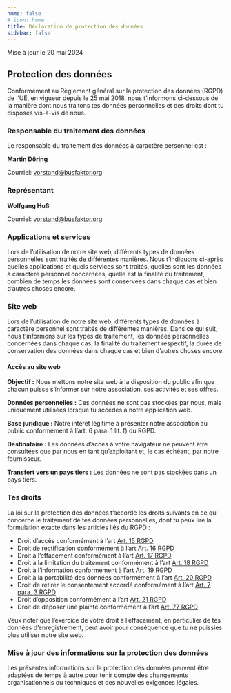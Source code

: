 ```yaml
---
home: false
# icon: home
title: Déclaration de protection des données
sidebar: false
---
```


Mise à jour le 20 mai 2024

## Protection des données

Conformément au Règlement général sur la protection des données (RGPD) de l’UE, en vigueur depuis le 25 mai 2018, nous t’informons ci-dessous de la manière dont nous traitons tes données personnelles et des droits dont tu disposes vis-à-vis de nous.

### Responsable du traitement des données

Le responsable du traitement des données à caractère personnel est :

<!-- markdownlint-disable-next-line no-emphasis-as-heading -->
**Martin Döring**

Courriel: <vorstand@busfaktor.org>

### Représentant

<!-- markdownlint-disable-next-line no-emphasis-as-heading -->
**Wolfgang Huß**

Courriel: <vorstand@busfaktor.org>

### Applications et services

Lors de l’utilisation de notre site web, différents types de données personnelles sont traités de différentes manières. Nous t’indiquons ci-après quelles applications et quels services sont traités, quelles sont les données à caractère personnel concernées, quelle est la finalité du traitement, combien de temps les données sont conservées dans chaque cas et bien d’autres choses encore.

### Site web

Lors de l’utilisation de notre site web, différents types de données à caractère personnel sont traités de différentes manières. Dans ce qui suit, nous t’informons sur les types de traitement, les données personnelles concernées dans chaque cas, la finalité du traitement respectif, la durée de conservation des données dans chaque cas et bien d’autres choses encore.

#### Accès au site web

**Objectif :** Nous mettons notre site web à la disposition du public afin que chacun puisse s’informer sur notre association, ses activités et ses offres.

**Données personnelles :** Ces données ne sont pas stockées par nous, mais uniquement utilisées lorsque tu accédes à notre application web.

**Base juridique :** Notre intérêt légitime à présenter notre association au public conformément à l’art. 6 para. 1 lit. f) du RGPD.

**Destinataire :** Les données d’accès à votre navigateur ne peuvent être consultées que par nous en tant qu’exploitant et, le cas échéant, par notre fournisseur.

**Transfert vers un pays tiers :** Les données ne sont pas stockées dans un pays tiers.

<!-- #### Session Cookies

**Purpose:** We use a cookie for navigation on our website

**Personal Data:** A session cookie, starting with busfaktor

**Storage Period:** Half an hour after the last access

**Legal Basis:** Our legitimate interest to present our association publicly, according to art. 6 paragraph 1 lit. f) GDPR.

**Recipient:** Only you, saved in your browser

**Forwarding to Third Parties:** None

**Third Country Transfer:** None -->

### Tes droits

La loi sur la protection des données t’accorde les droits suivants en ce qui concerne le traitement de tes données personnelles, dont tu peux lire la formulation exacte dans les articles liés du RGPD :

- Droit d’accès conformément à l’art [Art. 15 RGPD](https://eur-lex.europa.eu/legal-content/FR/TXT/HTML/?uri=CELEX:02016R0679-20160504#tocId22)
- Droit de rectification conformément à l’art [Art. 16 RGPD](https://eur-lex.europa.eu/legal-content/FR/TXT/HTML/?uri=CELEX:02016R0679-20160504#tocId24)
- Droit à l’effacement conformément à l’art [Art. 17 RGPD](https://eur-lex.europa.eu/legal-content/FR/TXT/HTML/?uri=CELEX:02016R0679-20160504#tocId25)
- Droit à la limitation du traitement conformément à l’art [Art. 18 RGPD](https://eur-lex.europa.eu/legal-content/FR/TXT/HTML/?uri=CELEX:02016R0679-20160504#tocId26)
- Droit à l’information conformément à l’art [Art. 19 RGPD](https://eur-lex.europa.eu/legal-content/FR/TXT/HTML/?uri=CELEX:02016R0679-20160504#tocId27)
- Droit à la portabilité des données conformément à l’art [Art. 20 RGPD](https://eur-lex.europa.eu/legal-content/FR/TXT/HTML/?uri=CELEX:02016R0679-20160504#tocId28)
- Droit de retirer le consentement accordé conformément à l’art [Art. 7 para. 3 RGPD](https://eur-lex.europa.eu/legal-content/FR/TXT/HTML/?uri=CELEX:02016R0679-20160504#tocId11)
- Droit d’opposition conformément à l’art [Art. 21 RGPD](https://eur-lex.europa.eu/legal-content/FR/TXT/HTML/?uri=CELEX:02016R0679-20160504#tocId30)
- Droit de déposer une plainte conformément à l’art [Art. 77 RGPD](https://eur-lex.europa.eu/legal-content/FR/TXT/HTML/?uri=CELEX:02016R0679-20160504#tocId102)

Veux noter que l’exercice de votre droit à l’effacement, en particulier de tes données d’enregistrement, peut avoir pour conséquence que tu ne puissies plus utiliser notre site web.

### Mise à jour des informations sur la protection des données

Les présentes informations sur la protection des données peuvent être adaptées de temps à autre pour tenir compte des changements organisationnels ou techniques et des nouvelles exigences légales.

